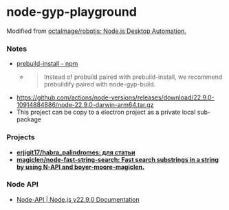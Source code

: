 node-gyp-playground
===================
Modified from [octalmage/robotjs: Node.js Desktop Automation.](https://github.com/octalmage/robotjs)

### Notes
- [prebuild-install - npm](https://www.npmjs.com/package/prebuild-install)
  - > Instead of prebuild paired with prebuild-install, we recommend prebuildify paired with node-gyp-build.
- https://github.com/actions/node-versions/releases/download/22.9.0-10914884886/node-22.9.0-darwin-arm64.tar.gz
- This project can be copy to a electron project as a private local sub-package

### Projects
- [**erjigit17/habra_palindromes: для статьи**](https://github.com/erjigit17/habra_palindromes)
- [**magiclen/node-fast-string-search: Fast search substrings in a string by using N-API and boyer-moore-magiclen.**](https://github.com/magiclen/node-fast-string-search)

### Node API
- [Node-API | Node.js v22.9.0 Documentation](https://nodejs.org/api/n-api.html#prebuildify)
